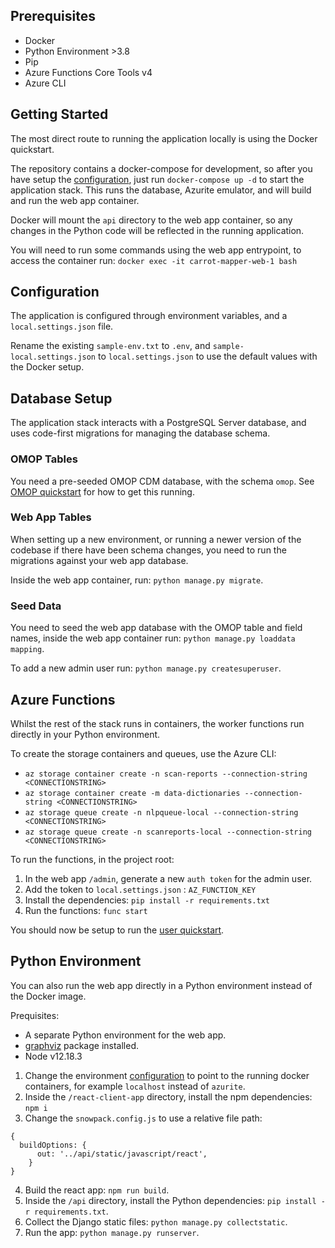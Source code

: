## Prerequisites

- Docker
- Python Environment >3.8
- Pip
- Azure Functions Core Tools v4
- Azure CLI

## Getting Started

The most direct route to running the application locally is using the Docker quickstart.

The repository contains a docker-compose for development, so after you have setup the [configuration](#configuration), just run `docker-compose up -d` to start the application stack. This runs the database, Azurite emulator, and will build and run the web app container.

Docker will mount the `api` directory to the web app container, so any changes in the Python code will be reflected in the running application.

You will need to run some commands using the web app entrypoint, to access the container run: `docker exec -it carrot-mapper-web-1 bash`

## Configuration

The application is configured through environment variables, and a `local.settings.json` file.

Rename the existing `sample-env.txt` to `.env`, and `sample-local.settings.json` to `local.settings.json` to use the default values with the Docker setup.

## Database Setup

The application stack interacts with a PostgreSQL Server database, and uses code-first migrations for managing the database schema.

### OMOP Tables

You need a pre-seeded OMOP CDM database, with the schema `omop`. See [OMOP quickstart](quickstart-omop.md) for how to get this running.

### Web App Tables

When setting up a new environment, or running a newer version of the codebase if there have been schema changes, you need to run the migrations against your web app database.

Inside the web app container, run: `python manage.py migrate`.

### Seed Data

You need to seed the web app database with the OMOP table and field names, inside the web app container run: `python manage.py loaddata mapping`.  

To add a new admin user run: `python manage.py createsuperuser`.

## Azure Functions

Whilst the rest of the stack runs in containers, the worker functions run directly in your Python environment.

To create the storage containers and queues, use the Azure CLI:

- `az storage container create -n scan-reports --connection-string <CONNECTIONSTRING>`
- `az storage container create -m data-dictionaries --connection-string <CONNECTIONSTRING>`
- `az storage queue create -n nlpqueue-local --connection-string <CONNECTIONSTRING>`
- `az storage queue create -n scanreports-local --connection-string <CONNECTIONSTRING>`

To run the functions, in the project root:

1. In the web app `/admin`, generate a new `auth token` for the admin user.
2. Add the token to `local.settings.json` : `AZ_FUNCTION_KEY`
3. Install the dependencies: `pip install -r requirements.txt`
4. Run the functions: `func start`

You should now be setup to run the [user quickstart](quickstart.md).

## Python Environment

You can also run the web app directly in a Python environment instead of the Docker image.

Prequisites:

- A separate Python environment for the web app.
- [graphviz](https://graphviz.org/download/) package installed.
- Node v12.18.3

1. Change the environment [configuration](#configuration) to point to the running docker containers, for example `localhost` instead of `azurite`.
2. Inside the `/react-client-app` directory, install the npm dependencies: `npm i`
3. Change the `snowpack.config.js` to use a relative file path:
```
{
  buildOptions: {
      out: '../api/static/javascript/react',
    }
}
```
4. Build the react app: `npm run build`.
5. Inside the `/api` directory, install the Python dependencies: `pip install -r requirements.txt`.
6. Collect the Django static files: `python manage.py collectstatic`.
7. Run the app: `python manage.py runserver`.
